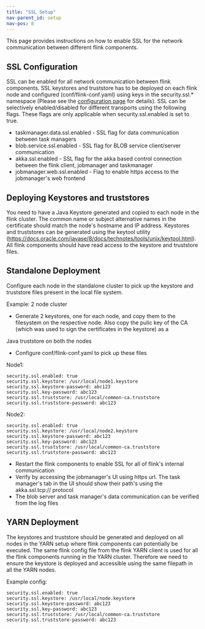 ```yaml
---
title: "SSL Setup"
nav-parent_id: setup
nav-pos: 8
---
```

<!--
Licensed to the Apache Software Foundation (ASF) under one
or more contributor license agreements.  See the NOTICE file
distributed with this work for additional information
regarding copyright ownership.  The ASF licenses this file
to you under the Apache License, Version 2.0 (the
"License"); you may not use this file except in compliance
with the License.  You may obtain a copy of the License at

  http://www.apache.org/licenses/LICENSE-2.0

Unless required by applicable law or agreed to in writing,
software distributed under the License is distributed on an
"AS IS" BASIS, WITHOUT WARRANTIES OR CONDITIONS OF ANY
KIND, either express or implied.  See the License for the
specific language governing permissions and limitations
under the License.
-->

This page provides instructions on how to enable SSL for the network communication between different flink components.


## SSL Configuration

SSL can be enabled for all network communication between flink components. SSL keystores and truststore has to be deployed on each flink node and configured (conf/flink-conf.yaml) using keys in the security.ssl.* namespace (Please see the [configuration page](config.html) for details). SSL can be selectively enabled/disabled for different transports using the following flags. These flags are only applicable when security.ssl.enabled is set to true.

* taskmanager.data.ssl.enabled - SSL flag for data communication between task managers
* blob.service.ssl.enabled - SSL flag for BLOB service client/server communication
* akka.ssl.enabled - SSL flag for the akka based control connection between the flink client, jobmanager and taskmanager 
* jobmanager.web.ssl.enabled - Flag to enable https access to the jobmanager's web frontend

## Deploying Keystores and truststores

You need to have a Java Keystore generated and copied to each node in the flink cluster. The common name or subject alternative names in the certificate should match the node's hostname and IP address. Keystores and truststores can be generated using the keytool utility (https://docs.oracle.com/javase/8/docs/technotes/tools/unix/keytool.html). All flink components should have read access to the keystore and truststore files.

## Standalone Deployment
Configure each node in the standalone cluster to pick up the keystore and truststore files present in the local file system.

Example: 2 node cluster
* Generate 2 keystores, one for each node, and copy them to the filesystem on the respective node. Also copy the pulic key of the CA (which was used to sign the certificates in the keystore) as a 

Java truststore on both the nodes
* Configure conf/flink-conf.yaml to pick up these files

Node1:
~~~
security.ssl.enabled: true
security.ssl.keystore: /usr/local/node1.keystore
security.ssl.keystore-password: abc123
security.ssl.key-password: abc123
security.ssl.truststore: /usr/local/common-ca.truststore
security.ssl.truststore-password: abc123
~~~

Node2:
~~~
security.ssl.enabled: true
security.ssl.keystore: /usr/local/node2.keystore
security.ssl.keystore-password: abc123
security.ssl.key-password: abc123
security.ssl.truststore: /usr/local/common-ca.truststore
security.ssl.truststore-password: abc123
~~~

* Restart the flink components to enable SSL for all of flink's internal communication
* Verify by accessing the jobmanager's UI using https url. The task manager's tab in the UI should show their path's using the akka.ssl.tcp:// protocol
* The blob server and task manager's data communication can be verified from the log files

## YARN Deployment
The keystores and truststore should be generated and deployed on all nodes in the YARN setup where flink components can potentially be executed. The same flink config file from the flink YARN client is used for all the flink components running in the YARN cluster. Therefore we need to ensure the keystore is deployed and accessible using the same filepath in all the YARN nodes.

Example config:
~~~
security.ssl.enabled: true
security.ssl.keystore: /usr/local/node.keystore
security.ssl.keystore-password: abc123
security.ssl.key-password: abc123
security.ssl.truststore: /usr/local/common-ca.truststore
security.ssl.truststore-password: abc123
~~~

